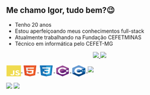 ## Me chamo Igor, tudo bem?😉
  - Tenho 20 anos
  - Estou aperfeiçoando meus conhecimentos full-stack 
  - Atualmente trabalhando na Fundação CEFETMINAS
  - Técnico em informática pelo CEFET-MG

<div align="center">
  <a href="https://github.com/IgorMarcal" >
  <img height="150em" src="https://github-readme-stats-sigma-five.vercel.app/api?username=IgorMarcal&show_icons=true&theme=dracula&include_all_commits=true&count_private=true" />
  <img height="150em" src="https://github-readme-stats-sigma-five.vercel.app/api/top-langs/?username=IgorMarcal&layout=compact&langs_count=7&theme=dracula" />
</div>
  
 <div style="display: inline_block" align:"center"><br>
  <img align="center" alt="Igor-Js" height="30" width="40" src="https://raw.githubusercontent.com/devicons/devicon/master/icons/javascript/javascript-plain.svg"/>
  <img align="center" alt="Igor-HTML" height="30" width="40" src="https://raw.githubusercontent.com/devicons/devicon/master/icons/html5/html5-original.svg" />
  <img align="center" alt="Igor-CSS" height="30" width="40" src="https://raw.githubusercontent.com/devicons/devicon/master/icons/css3/css3-original.svg" />
  <img align="center" alt="Igor-Cshap" height="30" width="40" src="https://raw.githubusercontent.com/devicons/devicon/master/icons/csharp/csharp-original.svg" />
  <img align="center" alt="Igor-Cpp" height="30" width="40" src="https://raw.githubusercontent.com/devicons/devicon/master/icons/cplusplus/cplusplus-original.svg" />
  <img src="https://cdn.jsdelivr.net/gh/devicons/devicon/icons/php/php-original.svg" />

  

 </div>
  <br>
 <div> 
  <a href = "mailto:igor502.ig@gmail.com"><img src="https://img.shields.io/badge/-Gmail-%23333?style=for-the-badge&logo=gmail&logoColor=white" target="_blank"></a>
  <a href="https://www.linkedin.com/in/igormarcalalmeida" target="_blank"><img src="https://img.shields.io/badge/-LinkedIn-%230077B5?style=for-the-badge&logo=linkedin&logoColor=white" target="_blank"></a> 

</div>

